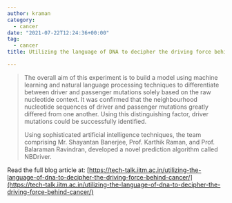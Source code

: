 ```yaml
---
author: kraman
category:
  - cancer
date: "2021-07-22T12:24:36+00:00"
tag:
  - cancer
title: Utilizing the language of DNA to decipher the driving force behind cancer

---
```

> The overall aim of this experiment is to build a model using machine learning and natural language processing techniques to differentiate between driver and passenger mutations solely based on the raw nucleotide context. It was confirmed that the neighbourhood nucleotide sequences of driver and passenger mutations greatly differed from one another. Using this distinguishing factor, driver mutations could be successfully identified.
>
> Using sophisticated artificial intelligence techniques, the team comprising Mr. Shayantan Banerjee, Prof. Karthik Raman, and Prof. Balaraman Ravindran, developed a novel prediction algorithm called NBDriver.

Read the full blog article at: [https://tech-talk.iitm.ac.in/utilizing-the-language-of-dna-to-decipher-the-driving-force-behind-cancer/](https://tech-talk.iitm.ac.in/utilizing-the-language-of-dna-to-decipher-the-driving-force-behind-cancer/)
